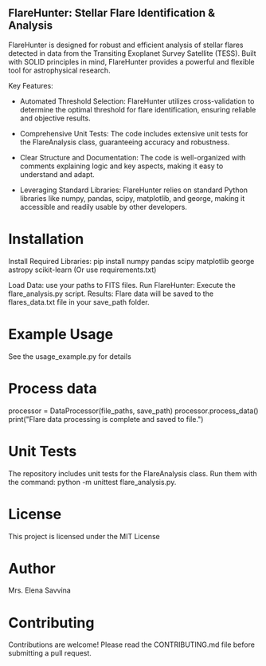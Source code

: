 ## FlareHunter: Stellar Flare Identification & Analysis

FlareHunter is designed for robust and efficient analysis of stellar flares detected in data from the Transiting Exoplanet Survey Satellite (TESS). Built with SOLID principles in mind, FlareHunter provides a powerful and flexible tool for astrophysical research.

Key Features:

* Automated Threshold Selection: FlareHunter utilizes cross-validation to determine the optimal threshold for flare identification, ensuring reliable and objective results.

* Comprehensive Unit Tests: The code includes extensive unit tests for the FlareAnalysis class, guaranteeing accuracy and robustness.

* Clear Structure and Documentation: The code is well-organized with comments explaining logic and key aspects, making it easy to understand and adapt.

* Leveraging Standard Libraries: FlareHunter relies on standard Python libraries like numpy, pandas, scipy, matplotlib, and george, making it accessible and readily usable by other developers.

# Installation

Install Required Libraries:
pip install numpy pandas scipy matplotlib george astropy scikit-learn
(Or use requirements.txt)

Load Data: use your paths to FITS files.
Run FlareHunter: Execute the flare_analysis.py script.
Results: Flare data will be saved to the flares_data.txt file in your save_path folder.

# Example Usage

See the usage_example.py for details

# Process data
processor = DataProcessor(file_paths, save_path)
processor.process_data()
print("Flare data processing is complete and saved to file.")

# Unit Tests

The repository includes unit tests for the FlareAnalysis class. Run them with the command: python -m unittest flare_analysis.py.

# License

This project is licensed under the MIT License

# Author

Mrs. Elena Savvina

# Contributing

Contributions are welcome! Please read the CONTRIBUTING.md file before submitting a pull request.
